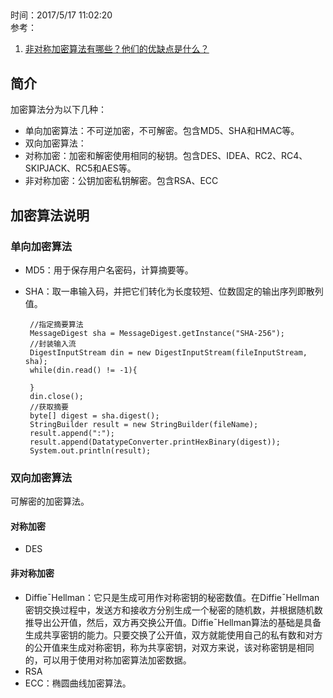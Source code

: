 ##  
时间：2017/5/17 11:02:20   
参考：

1. [非对称加密算法有哪些？他们的优缺点是什么？](https://www.zhihu.com/question/21528050)

## 简介
加密算法分为以下几种： 

* 单向加密算法：不可逆加密，不可解密。包含MD5、SHA和HMAC等。
* 双向加密算法：
 * 对称加密：加密和解密使用相同的秘钥。包含DES、IDEA、RC2、RC4、SKIPJACK、RC5和AES等。
 * 非对称加密：公钥加密私钥解密。包含RSA、ECC

## 加密算法说明

### 单向加密算法
 * MD5：用于保存用户名密码，计算摘要等。
 * SHA：取一串输入码，并把它们转化为长度较短、位数固定的输出序列即散列值。

		//指定摘要算法
		MessageDigest sha = MessageDigest.getInstance("SHA-256");
		//封装输入流
		DigestInputStream din = new DigestInputStream(fileInputStream, sha);
		while(din.read() != -1){
		   
		}
		din.close();
		//获取摘要
		byte[] digest = sha.digest();
		StringBuilder result = new StringBuilder(fileName);
		result.append(":");
		result.append(DatatypeConverter.printHexBinary(digest));
		System.out.println(result);


### 双向加密算法
 可解密的加密算法。
#### 对称加密

 * DES

#### 非对称加密
 * DiffieˉHellman：它只是生成可用作对称密钥的秘密数值。在DiffieˉHellman密钥交换过程中，发送方和接收方分别生成一个秘密的随机数，并根据随机数推导出公开值，然后，双方再交换公开值。DiffieˉHellman算法的基础是具备生成共享密钥的能力。只要交换了公开值，双方就能使用自己的私有数和对方的公开值来生成对称密钥，称为共享密钥，对双方来说，该对称密钥是相同的，可以用于使用对称加密算法加密数据。
 * RSA
 * ECC：椭圆曲线加密算法。